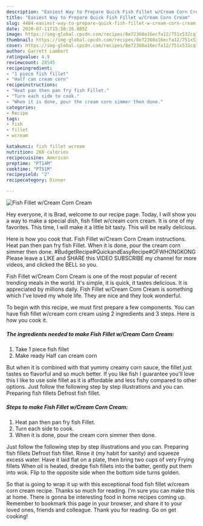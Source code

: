 ```yaml
---
description: "Easiest Way to Prepare Quick Fish Fillet w/Cream Corn Cream"
title: "Easiest Way to Prepare Quick Fish Fillet w/Cream Corn Cream"
slug: 4484-easiest-way-to-prepare-quick-fish-fillet-w-cream-corn-cream
date: 2020-07-11T15:58:16.885Z
image: https://img-global.cpcdn.com/recipes/8e72360a16ecfa12/751x532cq70/fish-fillet-wcream-corn-cream-recipe-main-photo.jpg
thumbnail: https://img-global.cpcdn.com/recipes/8e72360a16ecfa12/751x532cq70/fish-fillet-wcream-corn-cream-recipe-main-photo.jpg
cover: https://img-global.cpcdn.com/recipes/8e72360a16ecfa12/751x532cq70/fish-fillet-wcream-corn-cream-recipe-main-photo.jpg
author: Garrett Lambert
ratingvalue: 4.9
reviewcount: 28545
recipeingredient:
- "1 piece fish fillet"
- "Half can cream corn"
recipeinstructions:
- "Heat pan then pan fry fish Fillet."
- "Turn each side to cook."
- "When it is done, pour the cream corn simmer then done."
categories:
- Recipe
tags:
- fish
- fillet
- wcream

katakunci: fish fillet wcream 
nutrition: 268 calories
recipecuisine: American
preptime: "PT14M"
cooktime: "PT51M"
recipeyield: "2"
recipecategory: Dinner

---
```



![Fish Fillet w/Cream Corn Cream](https://img-global.cpcdn.com/recipes/8e72360a16ecfa12/751x532cq70/fish-fillet-wcream-corn-cream-recipe-main-photo.jpg)

Hey everyone, it is Brad, welcome to our recipe page. Today, I will show you a way to make a special dish, fish fillet w/cream corn cream. It is one of my favorites. This time, I will make it a little bit tasty. This will be really delicious.

Here is how you cook that. Fish Fillet w/Cream Corn Cream instructions. Heat pan then pan fry fish Fillet. When it is done, pour the cream corn simmer then done. #BudgetRecipe#QuickandEasyRecipe#OFWHONGKONG Please leave a LIKE and SHARE this VIDEO SUBSCRIBE my channel for more videos, and clicked the BELL so you.

Fish Fillet w/Cream Corn Cream is one of the most popular of recent trending meals in the world. It's simple, it is quick, it tastes delicious. It is appreciated by millions daily. Fish Fillet w/Cream Corn Cream is something which I've loved my whole life. They are nice and they look wonderful.


To begin with this recipe, we must first prepare a few components. You can have fish fillet w/cream corn cream using 2 ingredients and 3 steps. Here is how you cook it.

<!--inarticleads1-->

##### The ingredients needed to make Fish Fillet w/Cream Corn Cream:

1. Take 1 piece fish fillet
1. Make ready Half can cream corn


But when it is combined with that yummy creamy corn sauce, the fillet just tastes so flavorful and so much better. If you like fish I guarantee you&#39;ll love this I like to use sole fillet as it is affordable and less fishy compared to other options. Just follow the following step by step illustrations and you can. Preparing fish fillets Defrost fish fillet. 

<!--inarticleads2-->

##### Steps to make Fish Fillet w/Cream Corn Cream:

1. Heat pan then pan fry fish Fillet.
1. Turn each side to cook.
1. When it is done, pour the cream corn simmer then done.


Just follow the following step by step illustrations and you can. Preparing fish fillets Defrost fish fillet. Rinse it (my habit for sanity) and squeeze excess water. Have it laid flat on a plate, then bring two cups of very Frying fillets When oil is heated, dredge fish fillets into the batter, gently put them into wok. Flip to the opposite side when the bottom side turns golden. 

So that is going to wrap it up with this exceptional food fish fillet w/cream corn cream recipe. Thanks so much for reading. I'm sure you can make this at home. There is gonna be interesting food in home recipes coming up. Remember to bookmark this page in your browser, and share it to your loved ones, friends and colleague. Thank you for reading. Go on get cooking!
